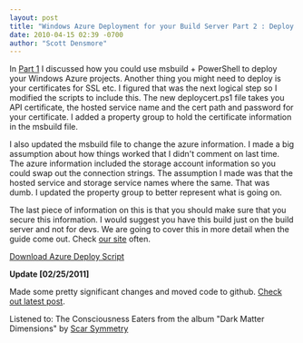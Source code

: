 ```yaml
---
layout: post
title: "Windows Azure Deployment for your Build Server Part 2 : Deploy Certs"
date: 2010-04-15 02:39 -0700
author: "Scott Densmore"
---
```


In [Part 1](ttp://scottdensmore.micro.blog/2010/03/28/azure-deployment-for-your-build-server.html) I discussed how you could use msbuild + PowerShell to deploy your Windows Azure projects. Another thing you might need to deploy is your certificates for SSL etc. I figured that was the next logical step so I modified the scripts to include this. The new deploycert.ps1 file takes you API certificate, the hosted service name and the cert path and password for your certificate. I added a property group to hold the certificate information in the msbuild file.

I also updated the msbuild file to change the azure information. I made a big assumption about how things worked that I didn't comment on last time. The azure information included the storage account information so you could swap out the connection strings. The assumption I made was that the hosted service and storage service names where the same. That was dumb. I updated the property group to better represent what is going on.

The last piece of information on this is that you should make sure that you secure this information. I would suggest you have this build just on the build server and not for devs. We are going to cover this in more detail when the guide come out. Check [our site](http://wag.codeplex.com) often.

[Download Azure Deploy Script](/assets/files/AzureDeploy.zip)

**Update \[02/25/2011\]**

Made some pretty significant changes and moved code to github.  [Check out latest post](http://scottdensmore.typepad.com/blog/2011/02/another-update-for-the-deployment-scripts-for-windows-azure.html).

Listened to: The Consciousness Eaters from the album "Dark Matter Dimensions" by [Scar Symmetry](http://www.google.com/search?q=%22Scar%20Symmetry%22)